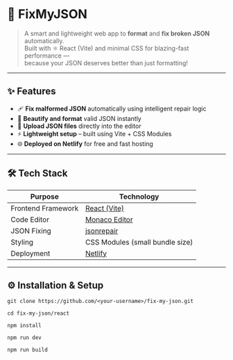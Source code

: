 # 🧠 FixMyJSON

> A smart and lightweight web app to **format** and **fix broken JSON** automatically.  
> Built with ⚛️ React (Vite) and minimal CSS for blazing-fast performance —  
> because your JSON deserves better than just formatting!

---

## ✨ Features

- 🩹 **Fix malformed JSON** automatically using intelligent repair logic
- 🔧 **Beautify and format** valid JSON instantly
- 📂 **Upload JSON files** directly into the editor 
- ⚡ **Lightweight setup** – built using Vite + CSS Modules
- 🌐 **Deployed on Netlify** for free and fast hosting

---

## 🛠️ Tech Stack

| Purpose | Technology |
|----------|-------------|
| Frontend Framework | [React (Vite)](https://vitejs.dev/) |
| Code Editor | [Monaco Editor](https://github.com/suren-atoyan/monaco-react) |
| JSON Fixing | [jsonrepair](https://www.npmjs.com/package/jsonrepair) |
| Styling | CSS Modules (small bundle size) |
| Deployment | [Netlify](https://www.netlify.com/) |

---

## ⚙️ Installation & Setup

```
git clone https://github.com/<your-username>/fix-my-json.git

cd fix-my-json/react

npm install

npm run dev

npm run build
```